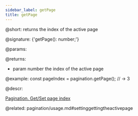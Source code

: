 ```yaml
---
sidebar_label: getPage
title: getPage
---          
```


@short: returns the index of the active page

@signature: {'getPage(): number;'}


@params:


@returns:
- param	number      the index of the active page


@example:
const pageIndex = pagination.getPage();
// -> 3



@descr:





[Pagination. Get/Set page index](https://snippet.dhtmlx.com/qepjgf7h)



@related: pagination/usage.md#settinggettingtheactivepage
